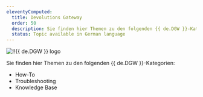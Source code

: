 ```yaml
---
eleventyComputed:
  title: Devolutions Gateway
  order: 50
  description: Sie finden hier Themen zu den folgenden {{ de.DGW }}-Kategorien:':' How-To, Troubleshooting und Knowledge Base Themen.
  status: Topic available in German language
---
```

![!!{{ de.DGW }} logo](https://webdevolutions.blob.core.windows.net/images/projects/gateway/logos/gateway-color-shadow.svg)

Sie finden hier Themen zu den folgenden {{ de.DGW }}-Kategorien:  

- How-To 
- Troubleshooting 
- Knowledge Base 
